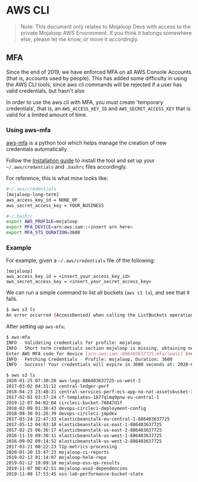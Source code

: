 # AWS CLI

> Note: This document only relates to Mojaloop Devs with access to the private Mojaloop AWS Environment. If you think it belongs somewhere else, please let me know, or move it accordingly.

## MFA

Since the end of 2019, we have enforced MFA on all AWS Console Accounts (that is, accounts used by people). This has added some difficulty in using the AWS CLI tools, since aws cli commands will be rejected if a user has valid credentials, but hasn't also 

In order to use the aws cli with MFA, you must create 'temporary credentials', that is, an `AWS_ACCESS_KEY_ID` and `AWS_SECRET_ACCESS_KEY` that is valid for a limited amount of time.


### Using aws-mfa

[aws-mfa](https://github.com/broamski/aws-mfa) is a python tool which helps manage the creation of new credentials automatically.

Follow the [Installation guide](https://github.com/broamski/aws-mfa#installation) to install the tool and set up your `~/.aws/credentials` and `.bashrc` files accordingly.

For reference, this is what mine looks like:
```bash
#~/.aws/credentials
[mojaloop-long-term]
aws_access_key_id = NONE_OF
aws_secret_access_key = YOUR_BUSINESS
```

```bash
#~/.bashrc
export AWS_PROFILE=mojaloop
export MFA_DEVICE=arn:aws:iam::<insert arn here>
export MFA_STS_DURATION=3600
```


### Example

For example, given a `~/.aws/credentials` file of the following:
```
[mojaloop]
aws_access_key_id = <insert_your_access_key_id>
aws_secret_access_key = <insert_your_secret_access_key>
```

We can run a simple command to list all buckets (`aws s3 ls`), and see that it fails.

```bash
$ aws s3 ls
An error occurred (AccessDenied) when calling the ListBuckets operation: Access Denied
```

After setting up `aws-mfa`:
```bash
$ aws-mfa
INFO - Validating credentials for profile: mojaloop
INFO - Short term credentials section mojaloop is missing, obtaining new credentials.
Enter AWS MFA code for device [arn:aws:iam::886403637725:mfa/lewis] (renewing for 3600 seconds):123456
INFO - Fetching Credentials - Profile: mojaloop, Duration: 3600
INFO - Success! Your credentials will expire in 3600 seconds at: 2020-02-07 07:33:08+00:00

$ aws s3 ls
2020-01-25 07:30:20 aws-logs-886403637725-us-west-2
2017-03-02 04:31:12 central-ledger-perf
2018-04-23 23:48:21 central-services-perf-ecs-app-no-nat-assetsbucket-3wilcm5utbi
2017-02-01 03:37:24 cf-templates-1877qlmq9pnw-eu-central-1
2019-12-07 04:02:04 circleci-bucket-76847d1f
2018-02-09 01:36:43 devops-circleci-deployment-config
2018-08-30 01:26:39 devops-circleci-jmpdev
2017-03-24 22:47:33 elasticbeanstalk-eu-central-1-886403637725
2017-05-12 04:03:10 elasticbeanstalk-us-east-1-886403637725
2017-02-25 06:36:17 elasticbeanstalk-us-east-2-886403637725
2016-11-19 09:30:11 elasticbeanstalk-us-west-1-886403637725
2016-09-02 09:14:52 elasticbeanstalk-us-west-2-886403637725
2017-03-21 00:22:23 l1p-metrics-processing
2020-01-20 15:47:23 mojaloop-ci-reports
2019-02-12 01:14:07 mojaloop-helm-repo
2019-02-12 19:09:18 mojaloop-oss-qa-results
2019-11-07 00:42:51 mojaloop-wso2-dependencies
2019-11-08 17:53:45 oss-lab-performance-bucket-state
```